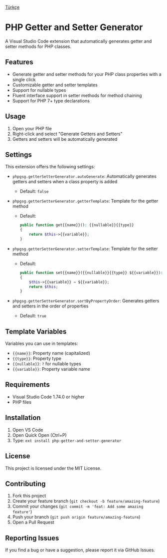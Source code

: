 [Türkçe](./README.md)

# PHP Getter and Setter Generator

A Visual Studio Code extension that automatically generates getter and setter methods for PHP classes.

## Features

- Generate getter and setter methods for your PHP class properties with a single click
- Customizable getter and setter templates
- Support for nullable types
- Fluent interface support in setter methods for method chaining
- Support for PHP 7+ type declarations

## Usage

1. Open your PHP file
2. Right-click and select "Generate Getters and Setters"
3. Getters and setters will be automatically generated

## Settings

This extension offers the following settings:

- `phpgsg.getterSetterGenerator.autoGenerate`: Automatically generates getters and setters when a class property is added
  - Default: `false`

- `phpgsg.getterSetterGenerator.getterTemplate`: Template for the getter method
  - Default:
    ```php
    public function get{{name}}(): {{nullable}}{{type}}
    {
        return $this->{{variable}};
    }
    ```

- `phpgsg.getterSetterGenerator.setterTemplate`: Template for the setter method
  - Default:
    ```php
    public function set{{name}}({{nullable}}{{type}} ${{variable}}): self
    {
        $this->{{variable}} = ${{variable}};
        return $this;
    }
    ```

- `phpgsg.getterSetterGenerator.sortByPropertyOrder`: Generates getters and setters in the order of properties
  - Default: `true`

## Template Variables

Variables you can use in templates:

- `{{name}}`: Property name (capitalized)
- `{{type}}`: Property type
- `{{nullable}}`: `?` for nullable types
- `{{variable}}`: Property variable name

## Requirements

- Visual Studio Code 1.74.0 or higher
- PHP files

## Installation

1. Open VS Code
2. Open Quick Open (Ctrl+P)
3. Type: `ext install php-getter-and-setter-generator`

## License

This project is licensed under the MIT License.

## Contributing

1. Fork this project
2. Create your feature branch (`git checkout -b feature/amazing-feature`)
3. Commit your changes (`git commit -m 'feat: Add some amazing feature'`)
4. Push your branch (`git push origin feature/amazing-feature`)
5. Open a Pull Request

## Reporting Issues

If you find a bug or have a suggestion, please report it via GitHub Issues.